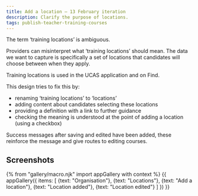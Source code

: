 ```yaml
---
title: Add a location – 13 February iteration
description: Clarify the purpose of locations.
tags: publish-teacher-training-courses
---
```

The term ‘training locations’ is ambiguous.

Providers can misinterpret what ‘training locations’ should mean. The data we want to capture is specifically a set of locations that candidates will choose between when they apply.

Training locations is used in the UCAS application and on Find.

This design tries to fix this by:

* renaming ‘training locations’ to ‘locations’
* adding content about candidates selecting these locations
* providing a definition with a link to further guidance
* checking the meaning is understood at the point of adding a location (using a checkbox)

Success messages after saving and edited have been added, these reinforce the message and give routes to editing courses.

## Screenshots

{% from "gallery/macro.njk" import appGallery with context %}
{{ appGallery({
  items: [
    {text: "Organisation"},
    {text: "Locations"},
    {text: "Add a location"},
    {text: "Location added"},
    {text: "Location edited"}
  ]
}) }}
